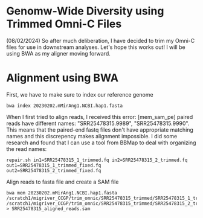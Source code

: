 # Genomw-Wide Diversity using Trimmed Omni-C Files
(08/02/2024) So after much deliberation, I have decided to trim my Omni-C files for use in downstream analyses. Let's hope this works out! I will be using BWA as my aligner moving forward. 

# Alignment using BWA
First, we have to make sure to index our reference genome

    bwa index 20230202.mMirAng1.NCBI.hap1.fasta 

When I first tried to align reads, I received this error:  [mem_sam_pe] paired reads have different names: "SRR25478315.9989", "SRR25478315.9990". This means that the paired-end fastq files don't have appropriate matching names and this discrepency makes alignment impossible. I did some research and found that I can use a tool from BBMap to deal with organizing the read names:

    repair.sh in1=SRR25478315_1_trimmed.fq in2=SRR25478315_2_trimmed.fq out1=SRR25478315_1_trimmed_fixed.fq out2=SRR25478315_2_trimmed_fixed.fq

Align reads to fasta file and create a SAM file

    bwa mem 20230202.mMirAng1.NCBI.hap1.fasta /scratch1/migriver_CCGP/trim_omnic/SRR25478315_trimmed/SRR25478315_1_trimmed.fq /scratch1/migriver_CCGP/trim_omnic/SRR25478315_trimmed/SRR25478315_2_trimmed.fq > SRR25478315_aligned_reads.sam
